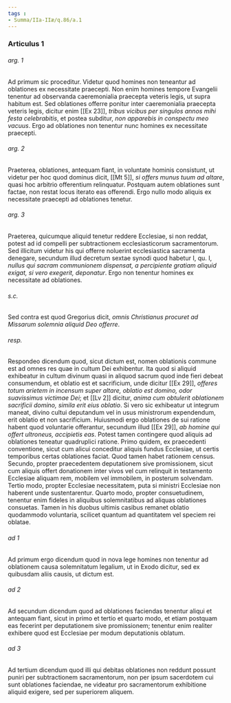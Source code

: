 ```yaml
---
tags : 
- Summa/IIa-IIæ/q.86/a.1
---
```


### Articulus 1

###### arg. 1
Ad primum sic proceditur. Videtur quod homines non teneantur ad oblationes ex necessitate praecepti. Non enim homines tempore Evangelii tenentur ad observanda caeremonialia praecepta veteris legis, ut supra habitum est. Sed oblationes offerre ponitur inter caeremonialia praecepta veteris legis, dicitur enim [[Ex 23]], *tribus vicibus per singulos annos mihi festa celebrabitis*, et postea subditur, *non apparebis in conspectu meo vacuus*. Ergo ad oblationes non tenentur nunc homines ex necessitate praecepti.

###### arg. 2
Praeterea, oblationes, antequam fiant, in voluntate hominis consistunt, ut videtur per hoc quod dominus dicit, [[Mt 5]], *si offers munus tuum ad altare*, quasi hoc arbitrio offerentium relinquatur. Postquam autem oblationes sunt factae, non restat locus iterato eas offerendi. Ergo nullo modo aliquis ex necessitate praecepti ad oblationes tenetur.

###### arg. 3
Praeterea, quicumque aliquid tenetur reddere Ecclesiae, si non reddat, potest ad id compelli per subtractionem ecclesiasticorum sacramentorum. Sed illicitum videtur his qui offerre noluerint ecclesiastica sacramenta denegare, secundum illud decretum sextae synodi quod habetur I, qu. I, *nullus qui sacram communionem dispensat, a percipiente gratiam aliquid exigat, si vero exegerit, deponatur*. Ergo non tenentur homines ex necessitate ad oblationes.

###### s.c.
Sed contra est quod Gregorius dicit, *omnis Christianus procuret ad Missarum solemnia aliquid Deo offerre*.

###### resp.
Respondeo dicendum quod, sicut dictum est, nomen oblationis commune est ad omnes res quae in cultum Dei exhibentur. Ita quod si aliquid exhibeatur in cultum divinum quasi in aliquod sacrum quod inde fieri debeat consumendum, et oblatio est et sacrificium, unde dicitur [[Ex 29]], *offeres totum arietem in incensum super altare, oblatio est domino, odor suavissimus victimae Dei*; et [[Lv 2]] dicitur, *anima cum obtulerit oblationem sacrificii domino, simila erit eius oblatio*. Si vero sic exhibeatur ut integrum maneat, divino cultui deputandum vel in usus ministrorum expendendum, erit oblatio et non sacrificium. Huiusmodi ergo oblationes de sui ratione habent quod voluntarie offerantur, secundum illud [[Ex 29]], *ab homine qui offert ultroneus, accipietis eas*. Potest tamen contingere quod aliquis ad oblationes teneatur quadruplici ratione. Primo quidem, ex praecedenti conventione, sicut cum alicui conceditur aliquis fundus Ecclesiae, ut certis temporibus certas oblationes faciat. Quod tamen habet rationem census. Secundo, propter praecedentem deputationem sive promissionem, sicut cum aliquis offert donationem inter vivos vel cum relinquit in testamento Ecclesiae aliquam rem, mobilem vel immobilem, in posterum solvendam. Tertio modo, propter Ecclesiae necessitatem, puta si ministri Ecclesiae non haberent unde sustentarentur. Quarto modo, propter consuetudinem, tenentur enim fideles in aliquibus solemnitatibus ad aliquas oblationes consuetas. Tamen in his duobus ultimis casibus remanet oblatio quodammodo voluntaria, scilicet quantum ad quantitatem vel speciem rei oblatae.

###### ad 1
Ad primum ergo dicendum quod in nova lege homines non tenentur ad oblationem causa solemnitatum legalium, ut in Exodo dicitur, sed ex quibusdam aliis causis, ut dictum est.

###### ad 2
Ad secundum dicendum quod ad oblationes faciendas tenentur aliqui et antequam fiant, sicut in primo et tertio et quarto modo, et etiam postquam eas fecerint per deputationem sive promissionem; tenentur enim realiter exhibere quod est Ecclesiae per modum deputationis oblatum.

###### ad 3
Ad tertium dicendum quod illi qui debitas oblationes non reddunt possunt puniri per subtractionem sacramentorum, non per ipsum sacerdotem cui sunt oblationes faciendae, ne videatur pro sacramentorum exhibitione aliquid exigere, sed per superiorem aliquem.

